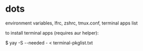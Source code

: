 # dots

environment variables, lfrc, zshrc, tmux.conf, terminal apps list

to install terminal apps (requires aur helper):

$ yay -S --needed - < terminal-pkglist.txt
